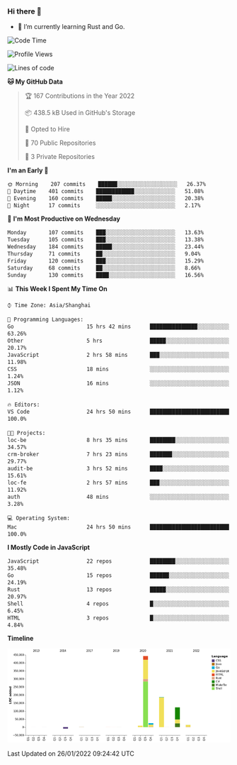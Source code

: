 ### Hi there 👋

- 🌱 I’m currently learning Rust and Go.

<!--START_SECTION:waka-->
![Code Time](http://img.shields.io/badge/Code%20Time-165%20hrs%2010%20mins-blue)

![Profile Views](http://img.shields.io/badge/Profile%20Views-0-blue)

![Lines of code](https://img.shields.io/badge/From%20Hello%20World%20I%27ve%20Written-798%20Thousand%20lines%20of%20code-blue)

**🐱 My GitHub Data** 

> 🏆 167 Contributions in the Year 2022
 > 
> 📦 438.5 kB Used in GitHub's Storage 
 > 
> 💼 Opted to Hire
 > 
> 📜 70 Public Repositories 
 > 
> 🔑 3 Private Repositories  
 > 
**I'm an Early 🐤** 

```text
🌞 Morning    207 commits    ██████░░░░░░░░░░░░░░░░░░░   26.37% 
🌆 Daytime    401 commits    ████████████░░░░░░░░░░░░░   51.08% 
🌃 Evening    160 commits    █████░░░░░░░░░░░░░░░░░░░░   20.38% 
🌙 Night      17 commits     ░░░░░░░░░░░░░░░░░░░░░░░░░   2.17%

```
📅 **I'm Most Productive on Wednesday** 

```text
Monday       107 commits    ███░░░░░░░░░░░░░░░░░░░░░░   13.63% 
Tuesday      105 commits    ███░░░░░░░░░░░░░░░░░░░░░░   13.38% 
Wednesday    184 commits    █████░░░░░░░░░░░░░░░░░░░░   23.44% 
Thursday     71 commits     ██░░░░░░░░░░░░░░░░░░░░░░░   9.04% 
Friday       120 commits    ███░░░░░░░░░░░░░░░░░░░░░░   15.29% 
Saturday     68 commits     ██░░░░░░░░░░░░░░░░░░░░░░░   8.66% 
Sunday       130 commits    ████░░░░░░░░░░░░░░░░░░░░░   16.56%

```


📊 **This Week I Spent My Time On** 

```text
⌚︎ Time Zone: Asia/Shanghai

💬 Programming Languages: 
Go                       15 hrs 42 mins      ███████████████░░░░░░░░░░   63.26% 
Other                    5 hrs               █████░░░░░░░░░░░░░░░░░░░░   20.17% 
JavaScript               2 hrs 58 mins       ███░░░░░░░░░░░░░░░░░░░░░░   11.98% 
CSS                      18 mins             ░░░░░░░░░░░░░░░░░░░░░░░░░   1.24% 
JSON                     16 mins             ░░░░░░░░░░░░░░░░░░░░░░░░░   1.12%

🔥 Editors: 
VS Code                  24 hrs 50 mins      █████████████████████████   100.0%

🐱‍💻 Projects: 
loc-be                   8 hrs 35 mins       ████████░░░░░░░░░░░░░░░░░   34.57% 
crm-broker               7 hrs 23 mins       ███████░░░░░░░░░░░░░░░░░░   29.77% 
audit-be                 3 hrs 52 mins       ████░░░░░░░░░░░░░░░░░░░░░   15.61% 
loc-fe                   2 hrs 57 mins       ███░░░░░░░░░░░░░░░░░░░░░░   11.92% 
auth                     48 mins             ░░░░░░░░░░░░░░░░░░░░░░░░░   3.28%

💻 Operating System: 
Mac                      24 hrs 50 mins      █████████████████████████   100.0%

```

**I Mostly Code in JavaScript** 

```text
JavaScript               22 repos            ████████░░░░░░░░░░░░░░░░░   35.48% 
Go                       15 repos            ██████░░░░░░░░░░░░░░░░░░░   24.19% 
Rust                     13 repos            █████░░░░░░░░░░░░░░░░░░░░   20.97% 
Shell                    4 repos             █░░░░░░░░░░░░░░░░░░░░░░░░   6.45% 
HTML                     3 repos             █░░░░░░░░░░░░░░░░░░░░░░░░   4.84%

```


**Timeline**

![Chart not found](https://raw.githubusercontent.com/elton/elton/main/charts/bar_graph.png) 


 Last Updated on 26/01/2022 09:24:42 UTC
<!--END_SECTION:waka-->

<!--
**elton/elton** is a ✨ _special_ ✨ repository because its `README.md` (this file) appears on your GitHub profile.

Here are some ideas to get you started:

- 🔭 I’m currently working on ...
- 🌱 I’m currently learning ...
- 👯 I’m looking to collaborate on ...
- 🤔 I’m looking for help with ...
- 💬 Ask me about ...
- 📫 How to reach me: ...
- 😄 Pronouns: ...
- ⚡ Fun fact: ...
-->
